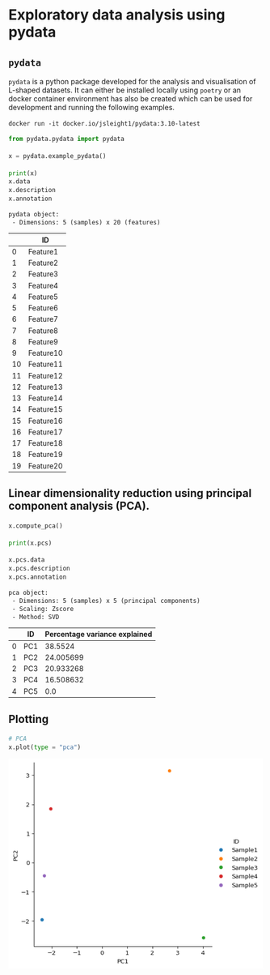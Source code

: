 # Exploratory data analysis using pydata

## `pydata`

`pydata` is a python package developed for the analysis and
visualisation of L-shaped datasets. It can either be installed locally
using `poetry` or an docker container environment has also be created
which can be used for development and running the following examples.

`docker run -it docker.io/jsleight1/pydata:3.10-latest`

``` python
from pydata.pydata import pydata

x = pydata.example_pydata()

print(x)
x.data
x.description
x.annotation
```

    pydata object:
     - Dimensions: 5 (samples) x 20 (features)

<div>
<style scoped>
    .dataframe tbody tr th:only-of-type {
        vertical-align: middle;
    }
&#10;    .dataframe tbody tr th {
        vertical-align: top;
    }
&#10;    .dataframe thead th {
        text-align: right;
    }
</style>

|     | ID        |
|-----|-----------|
| 0   | Feature1  |
| 1   | Feature2  |
| 2   | Feature3  |
| 3   | Feature4  |
| 4   | Feature5  |
| 5   | Feature6  |
| 6   | Feature7  |
| 7   | Feature8  |
| 8   | Feature9  |
| 9   | Feature10 |
| 10  | Feature11 |
| 11  | Feature12 |
| 12  | Feature13 |
| 13  | Feature14 |
| 14  | Feature15 |
| 15  | Feature16 |
| 16  | Feature17 |
| 17  | Feature18 |
| 18  | Feature19 |
| 19  | Feature20 |

</div>

## Linear dimensionality reduction using principal component analysis (PCA).

``` python
x.compute_pca()

print(x.pcs)

x.pcs.data
x.pcs.description
x.pcs.annotation
```

    pca object:
     - Dimensions: 5 (samples) x 5 (principal components)
     - Scaling: Zscore
     - Method: SVD

<div>
<style scoped>
    .dataframe tbody tr th:only-of-type {
        vertical-align: middle;
    }
&#10;    .dataframe tbody tr th {
        vertical-align: top;
    }
&#10;    .dataframe thead th {
        text-align: right;
    }
</style>

|     | ID  | Percentage variance explained |
|-----|-----|-------------------------------|
| 0   | PC1 | 38.5524                       |
| 1   | PC2 | 24.005699                     |
| 2   | PC3 | 20.933268                     |
| 3   | PC4 | 16.508632                     |
| 4   | PC5 | 0.0                           |

</div>

## Plotting

``` python
# PCA 
x.plot(type = "pca")
```

![](README_files/figure-commonmark/cell-4-output-1.png)
